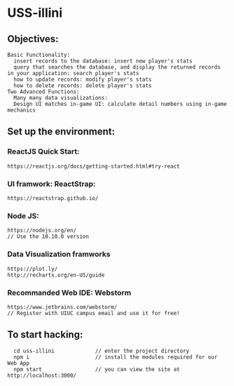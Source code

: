 # USS-illini

## Objectives:
```
Basic Functionality:
  insert records to the database: insert new player's stats
  query that searches the database, and display the returned records in your application: search player's stats
  how to update records: modify player's stats
  how to delete records: delete player's stats
Two Advanced Functions: 
  Many many data visualizations:
  Design UI matches in-game UI: calculate detail numbers using in-game mechanics
```

## Set up the environment:
### ReactJS Quick Start:
```
https://reactjs.org/docs/getting-started.html#try-react
```
### UI framwork: ReactStrap:
```
https://reactstrap.github.io/
```
### Node JS:
```
https://nodejs.org/en/
// Use the 10.10.0 version
```
### Data Visualization framworks
```
https://plot.ly/
http://recharts.org/en-US/guide
```
### Recommanded Web IDE: Webstorm
```
https://www.jetbrains.com/webstorm/
// Register with UIUC campus email and use it for free!
```
## To start hacking:
```
  cd uss-illini             // enter the project directory
  npm i                     // install the modules required for our Web App
  npm start                 // you can view the site at http://localhost:3000/
```
